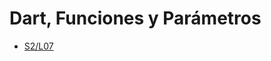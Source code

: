 Dart, Funciones y Parámetros
=========================

- [S2/L07](https://www.youtube.com/watch?v=PJ1pOxr3d8Q&list=PLCKuOXG0bPi0sIn-nDsi7ma9OV6MEMkxj&index=13)

